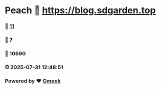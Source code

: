 # Peach :link: https://blog.sdgarden.top 
### :page_facing_up: [11](https://blog.sdgarden.top/tag.html) 
### :speech_balloon: 7 
### :hibiscus: 10690 
### :alarm_clock: 2025-07-31 12:48:51 
### Powered by :heart: [Gmeek](https://github.com/Meekdai/Gmeek)
